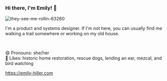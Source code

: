 ### Hi there, I'm Emily! 👋

![they-see-me-rollin-63260](https://user-images.githubusercontent.com/586552/85451542-03035e00-b568-11ea-8178-b88d85513e23.gif)

I'm a product and systems designer. If I'm not here, you can usually find me walking a trail somewhere or working on my old house.

<br />

😄 Pronouns: she/her
<br />
💞 Likes: historic home restoration, rescue dogs, lending an ear, mezcal, and bird watching

https://emily-hiller.com
